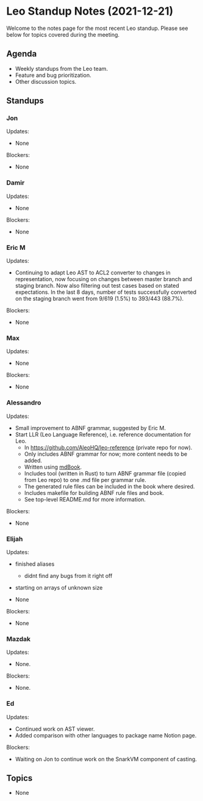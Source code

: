 # Leo Standup Notes (2021-12-21)

Welcome to the notes page for the most recent Leo standup. Please see below for topics covered during the meeting.

## Agenda

* Weekly standups from the Leo team.
* Feature and bug prioritization.
* Other discussion topics.

## Standups

### Jon

Updates:

* None

Blockers:

* None

### Damir

Updates:

* None

Blockers:

* None

### Eric M

Updates:

* Continuing to adapt Leo AST to ACL2 converter to changes in representation, now focusing on changes between master branch and staging branch.  Now also filtering out test cases based on stated expectations.  In the last 8 days, number of tests successfully converted on the staging branch went from 9/619 (1.5%) to 393/443 (88.7%).

Blockers:

* None

### Max

Updates:

* None

Blockers:

* None

### Alessandro

Updates:

* Small improvement to ABNF grammar, suggested by Eric M.
* Start LLR (Leo Language Reference), i.e. reference documentation for Leo.
  * In https://github.com/AleoHQ/leo-reference (private repo for now).
  * Only includes ABNF grammar for now; more content needs to be added.
  * Written using [mdBook](https://rust-lang.github.io/mdBook/).
  * Includes tool (written in Rust) to turn ABNF grammar file (copied from Leo repo) to one .md file per grammar rule.
  * The generated rule files can be included in the book where desired.
  * Includes makefile for building ABNF rule files and book.
  * See top-level README.md for more information.

Blockers:

* None

### Elijah

Updates:
* finished aliases
    * didnt find any bugs from it right off
* starting on arrays of unknown size

* None

Blockers:

* None

### Mazdak

Updates:

* None.

Blockers:

* None.

### Ed

Updates:

* Continued work on AST viewer.
* Added comparison with other languages to package name Notion page.

Blockers:

* Waiting on Jon to continue work on the SnarkVM component of casting.

## Topics

* None

